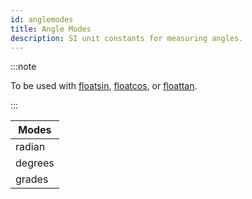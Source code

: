 ```yaml
---
id: anglemodes
title: Angle Modes
description: SI unit constants for measuring angles.
---
```


:::note

To be used with [floatsin](../functions/Floatsin), [floatcos](../functions/Floatcos), or [floattan](../functions/Floattan).

:::

| Modes |
|---|
| radian |
| degrees |
| grades |
